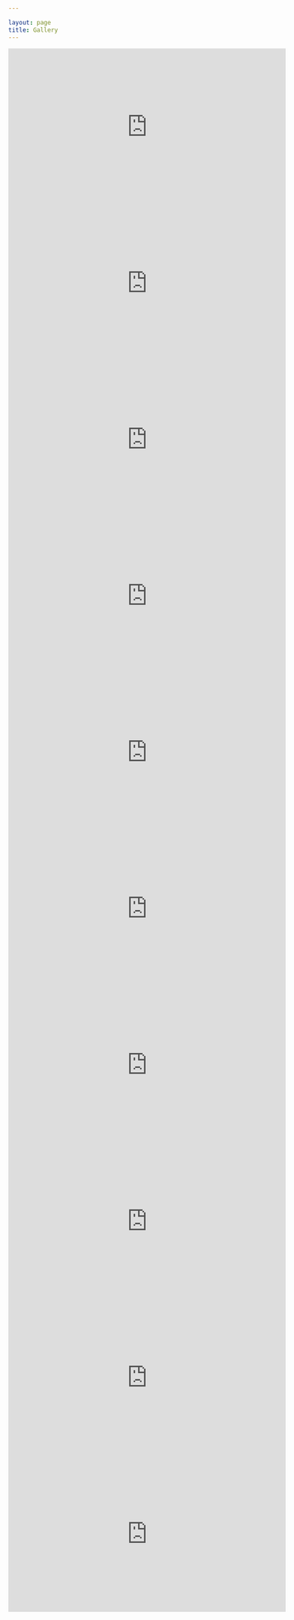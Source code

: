 ```yaml
---

layout: page
title: Gallery
---
```






<iframe width="560" height="315" src="https://www.youtube.com/embed/u1ejSaVvWiY" title="YouTube video player" frameborder="0" allow="accelerometer; autoplay; clipboard-write; encrypted-media; gyroscope; picture-in-picture" allowfullscreen></iframe>




<iframe width="560" height="315" src="https://www.youtube.com/embed/oH5L7AxUxOU" title="YouTube video player" frameborder="0" allow="accelerometer; autoplay; clipboard-write; encrypted-media; gyroscope; picture-in-picture" allowfullscreen></iframe>

<iframe width="560" height="315" src="https://www.youtube.com/embed/GN0IO7bGoGg" title="YouTube video player" frameborder="0" allow="accelerometer; autoplay; clipboard-write; encrypted-media; gyroscope; picture-in-picture" allowfullscreen></iframe>



<iframe width="560" height="315" src="https://www.youtube.com/embed/KO3i7NaSLYM" title="YouTube video player" frameborder="0" allow="accelerometer; autoplay; clipboard-write; encrypted-media; gyroscope; picture-in-picture" allowfullscreen></iframe>

<iframe width="560" height="315" src="https://www.youtube.com/embed/K2MSZdkKzi4" title="YouTube video player" frameborder="0" allow="accelerometer; autoplay; clipboard-write; encrypted-media; gyroscope; picture-in-picture" allowfullscreen></iframe>



<iframe width="560" height="315" src="https://www.youtube.com/embed/hzvX1UgpB1k" title="YouTube video player" frameborder="0" allow="accelerometer; autoplay; clipboard-write; encrypted-media; gyroscope; picture-in-picture" allowfullscreen></iframe>





<iframe width="560" height="315" src="https://www.youtube.com/embed/F4X1qa_nTZI" title="YouTube video player" frameborder="0" allow="accelerometer; autoplay; clipboard-write; encrypted-media; gyroscope; picture-in-picture" allowfullscreen></iframe>



<iframe width="560" height="315" src="https://www.youtube.com/embed/eyLPVRcEGHs" title="YouTube video player" frameborder="0" allow="accelerometer; autoplay; clipboard-write; encrypted-media; gyroscope; picture-in-picture" allowfullscreen></iframe>




<iframe width="560" height="315" src="https://www.youtube.com/embed/oFAIlePf-18" title="YouTube video player" frameborder="0" allow="accelerometer; autoplay; clipboard-write; encrypted-media; gyroscope; picture-in-picture" allowfullscreen></iframe>



<iframe width="560" height="315" src="https://www.youtube.com/embed/kSMYJgE4M54" title="YouTube video player" frameborder="0" allow="accelerometer; autoplay; clipboard-write; encrypted-media; gyroscope; picture-in-picture" allowfullscreen></iframe>